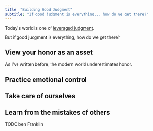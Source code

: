 ```yaml
---
title: "Building Good Judgment"
subtitle: "If good judgment is everything... how do we get there?"
---
```

<!---- TAGLINE FOR IG POSTS: TODOOOOO ------>

Today's world is one of [leveraged judgment](https://mieubrisse.substack.com/p/leveraged-judgment).

But if good judgment is everything, how do we get there?

View your honor as an asset
---------------------------
As I've written before, [the modern world underestimates honor](https://mieubrisse.substack.com/p/leveraged-judgment).


Practice emotional control
--------------------------

Take care of ourselves
----------------------

Learn from the mistakes of others
---------------------------------
TODO ben Franklin
